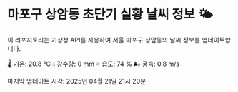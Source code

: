 
# 마포구 상암동 초단기 실황 날씨 정보 🌤️

이 리포지토리는 기상청 API를 사용하여 서울 마포구 상암동의 날씨 정보를 업데이트합니다. 

🌡️ 기온: 20.8 ℃
💧 강수량: 0 mm
💦 습도: 74 %
🌬️ 풍속: 0.8 m/s

마지막 업데이트 시각: 2025년 04월 21일 21시 20분    
